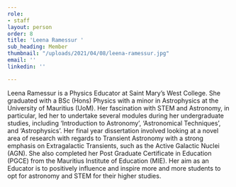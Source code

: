 ```yaml
---
role:
- staff
layout: person
order: 8
title: 'Leena Ramessur '
sub_heading: Member
thumbnail: "/uploads/2021/04/08/leena-ramessur.jpg"
email: ''
linkedin: ''

---
```

Leena Ramessur is a Physics Educator at Saint Mary’s West College. She graduated with a BSc (Hons) Physics with a minor in Astrophysics at the University of Mauritius (UoM). Her fascination with STEM and Astronomy, in particular, led her to undertake several modules during her undergraduate studies, including ‘Introduction to Astronomy’, ‘Astronomical Techniques’, and ‘Astrophysics’. Her final year dissertation involved looking at a novel area of research with regards to Transient Astronomy with a strong emphasis on Extragalactic Transients, such as the Active Galactic Nuclei (AGN). She also completed her Post Graduate Certificate in Education (PGCE) from the Mauritius Institute of Education (MIE). Her aim as an Educator is to positively influence and inspire more and more students to opt for astronomy and STEM for their higher studies.